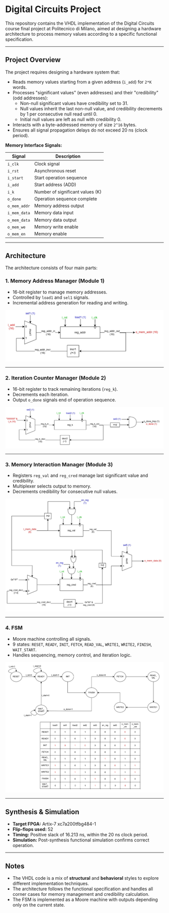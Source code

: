 # Digital Circuits Project

This repository contains the VHDL implementation of the Digital Circuits course final project at Politecnico di Milano, aimed at designing a hardware architecture to process memory values according to a specific functional specification.

---

## Project Overview

The project requires designing a hardware system that:

- Reads memory values starting from a given address (`i_add`) for `2*K` words.
- Processes "significant values" (even addresses) and their "credibility" (odd addresses):
  - Non-null significant values have credibility set to 31.
  - Null values inherit the last non-null value, and credibility decrements by 1 per consecutive null read until 0.
  - Initial null values are left as null with credibility 0.
- Interacts with a byte-addressed memory of size `2^16` bytes.
- Ensures all signal propagation delays do not exceed 20 ns (clock period).

**Memory Interface Signals:**

| Signal       | Description |
|-------------|-------------|
| `i_clk`     | Clock signal |
| `i_rst`     | Asynchronous reset |
| `i_start`   | Start operation sequence |
| `i_add`     | Start address (ADD) |
| `i_k`       | Number of significant values (K) |
| `o_done`    | Operation sequence complete |
| `o_mem_addr`| Memory address output |
| `i_mem_data`| Memory data input |
| `o_mem_data`| Memory data output |
| `o_mem_we`  | Memory write enable |
| `o_mem_en`  | Memory enable |

---

## Architecture

The architecture consists of four main parts:

### 1. Memory Address Manager (Module 1)

- 16-bit register to manage memory addresses.
- Controlled by `load1` and `sel1` signals.
- Incremental address generation for reading and writing.

![Memory Address Manager](report/modulo1.jpg)

---

### 2. Iteration Counter Manager (Module 2)

- 16-bit register to track remaining iterations (`reg_k`).
- Decrements each iteration.
- Output `o_done` signals end of operation sequence.

![Iteration Counter Manager](report/modulo2.jpg)

---

### 3. Memory Interaction Manager (Module 3)

- Registers `reg_val` and `reg_cred` manage last significant value and credibility.
- Multiplexer selects output to memory.
- Decrements credibility for consecutive null values.

![Memory Interaction Manager](report/modulo3.jpg)

---

### 4. FSM

- Moore machine controlling all signals.
- 9 states: `RESET`, `READY`, `INIT`, `FETCH`, `READ_VAL`, `WRITE1`, `WRITE2`, `FINISH`, `WAIT_START`.
- Handles sequencing, memory control, and iteration logic.

![FSM](report/modulofsm.jpg)

---

## Synthesis & Simulation

- **Target FPGA:** Artix-7 xc7a200tfbg484-1
- **Flip-flops used:** 52
- **Timing:** Positive slack of 16.213 ns, within the 20 ns clock period.
- **Simulation:** Post-synthesis functional simulation confirms correct operation.

---

## Notes

- The VHDL code is a mix of **structural** and **behavioral** styles to explore different implementation techniques.
- The architecture follows the functional specification and handles all corner cases for memory management and credibility calculation.
- The FSM is implemented as a Moore machine with outputs depending only on the current state.
